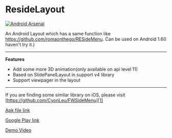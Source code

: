 ResideLayout
============

[![Android Arsenal](https://img.shields.io/badge/Android%20Arsenal-ResideLayout-brightgreen.svg?style=flat)](https://android-arsenal.com/details/1/880)

An Android Layout which has a same function like https://github.com/romaonthego/RESideMenu. Can be used on Android 1.6(I haven't try it.)

------------
**Features**

 - Add some more 3D animation(only available on api level 11)
 - Based on SlidePanelLayout in support v4 library
 - Support viewpager in the layout

------------

If you are finding some similar library on iOS, please visit [https://github.com/CyonLeu/FWSideMenu][1]

[Apk file link](https://github.com/kyze8439690/ResideLayout/blob/master/demo.apk?raw=true)

[Google Play link](https://play.google.com/store/apps/details?id=me.yugy.github.residelayout)

[Demo Video](http://youtu.be/Kv8wK2FRC7M)


  [1]: https://github.com/CyonLeu/FWSideMenu
